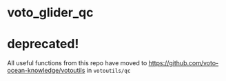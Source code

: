 # voto_glider_qc

# deprecated!

All useful functions from this repo have moved to https://github.com/voto-ocean-knowledge/votoutils in `votoutils/qc`
